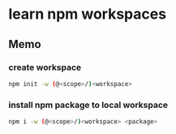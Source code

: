 # learn npm workspaces

## Memo

### create workspace

```bash
npm init -w (@<scope>/)<workspace>
```

### install npm package to local workspace

```bash
npm i -w (@<scope>/)<workspace> <package>
```
